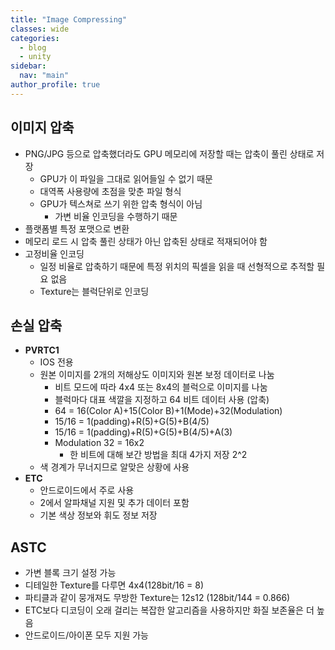 ```yaml
---
title: "Image Compressing"
classes: wide
categories: 
  - blog
  - unity
sidebar:
  nav: "main"
author_profile: true
---
```

  
## 이미지 압축
* PNG/JPG 등으로 압축했더라도 GPU 메모리에 저장할 때는 압축이 풀린 상태로 저장
  * GPU가 이 파일을 그대로 읽어들일 수 없기 때문
  * 대역폭 사용량에 초점을 맞춘 파일 형식
  * GPU가 텍스쳐로 쓰기 위한 압축 형식이 아님
    * 가변 비율 인코딩을 수행하기 때문
* 플랫폼별 특정 포맷으로 변환
* 메모리 로드 시 압축 풀린 상태가 아닌 압축된 상태로 적재되어야 함
* 고정비율 인코딩
  * 일정 비율로 압축하기 때문에 특정 위치의 픽셀을 읽을 때 선형적으로 추적할 필요 없음
  * Texture는 블럭단위로 인코딩

## 손실 압축
* **PVRTC1**
  * IOS 전용
  * 원본 이미지를 2개의 저해상도 이미지와 원본 보정 데이터로 나눔
    * 비트 모드에 따라 4x4 또는 8x4의 블럭으로 이미지를 나눔
    * 블럭마다 대표 색깔을 지정하고 64 비트 데이터 사용 (압축)
    * 64 = 16(Color A)+15(Color B)+1(Mode)+32(Modulation)
    * 15/16 = 1(padding)+R(5)+G(5)+B(4/5)
    * 15/16 = 1(padding)+R(5)+G(5)+B(4/5)+A(3)
    * Modulation 32 = 16x2
      * 한 비트에 대해 보간 방법을 최대 4가지 저장 2^2
  * 색 경계가 무너지므로 알맞은 상황에 사용
* **ETC**
  * 안드로이드에서 주로 사용
  * 2에서 알파채널 지원 및 추가 데이터 포함
  * 기본 색상 정보와 휘도 정보 저장

## ASTC
  * 가변 블록 크기 설정 가능
  * 디테일한 Texture를 다루면 4x4(128bit/16 = 8)
  * 파티클과 같이 뭉개져도 무방한 Texture는 12s12 (128bit/144 = 0.866)
  * ETC보다 디코딩이 오래 걸리는 복잡한 알고리즘을 사용하지만 화질 보존율은 더 높음
  * 안드로이드/아이폰 모두 지원 가능
